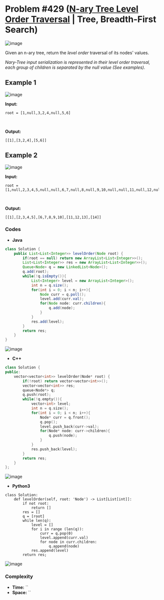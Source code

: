 # Problem #429 ([N-ary Tree Level Order Traversal](https://leetcode.com/problems/n-ary-tree-level-order-traversal/) | Tree, Breadth-First Search)
![image](https://user-images.githubusercontent.com/89616705/188376789-0f09f050-d1cd-42bf-9461-6e28c920316e.png)

Given an n-ary tree, return the *level order* traversal of its nodes' values.

*Nary-Tree input serialization is represented in their level order traversal, each group of children is separated by the null value (See examples).*

## Example 1
![image](https://user-images.githubusercontent.com/89616705/188394865-29b3d863-18af-4c71-8a88-b275708f75f0.png)

**Input:**

    root = [1,null,3,2,4,null,5,6]
<br/>

**Output:**

    [[1],[3,2,4],[5,6]]

## Example 2
![image](https://user-images.githubusercontent.com/89616705/188396638-081590a1-f35f-423b-b0c8-58bbbd9dfd41.png)

**Input:**

    root = [1,null,2,3,4,5,null,null,6,7,null,8,null,9,10,null,null,11,null,12,null,13,null,null,14]
<br/>

**Output:**

    [[1],[2,3,4,5],[6,7,8,9,10],[11,12,13],[14]]

### Codes
- **Java**
```java
class Solution {
    public List<List<Integer>> levelOrder(Node root) {
        if(root == null) return new ArrayList<List<Integer>>();
        List<List<Integer>> res = new ArrayList<List<Integer>>();
        Queue<Node> q = new LinkedList<Node>();
        q.add(root);
        while(!q.isEmpty()){
            List<Integer> level = new ArrayList<Integer>();
            int n = q.size();
            for(int i = 0; i < n; i++){
                Node curr = q.poll(); 
                level.add(curr.val);
                for(Node node: curr.children){
                    q.add(node);
                }
            }
            res.add(level);
        }
        return res;
    }
}
```
![image](https://user-images.githubusercontent.com/89616705/188382963-319ff10a-4c49-4744-bd8a-5af21c2cf2f3.png)
<br/>

- **C++**
```cpp
class Solution {
public:
    vector<vector<int>> levelOrder(Node* root) {
        if(!root) return vector<vector<int>>();
        vector<vector<int>> res;
        queue<Node*> q;
        q.push(root);
        while(!q.empty()){
            vector<int> level;
            int n = q.size();
            for(int i = 0; i < n; i++){
                Node* curr = q.front();
                q.pop();
                level.push_back(curr->val);
                for(Node* node: curr->children){
                    q.push(node);
                }
            }
            res.push_back(level);
        }
        return res;
    }
};
```
![image](https://user-images.githubusercontent.com/89616705/188386462-05581f88-9631-4da8-8dbe-f03734e6f66b.png)
<br/>

- **Python3**
``` python3
class Solution:
    def levelOrder(self, root: 'Node') -> List[List[int]]:
        if not root:
            return []
        res = []
        q = [root]
        while len(q):
            level = []
            for i in range (len(q)):
                curr = q.pop(0)
                level.append(curr.val)
                for node in curr.children:
                    q.append(node)
            res.append(level)
        return res;
```
![image](https://user-images.githubusercontent.com/89616705/188390906-1eadee98-9ee8-47b5-b49d-65c4aab49e58.png)

### Complexity
- **Time:** ``
- **Space:** ``
